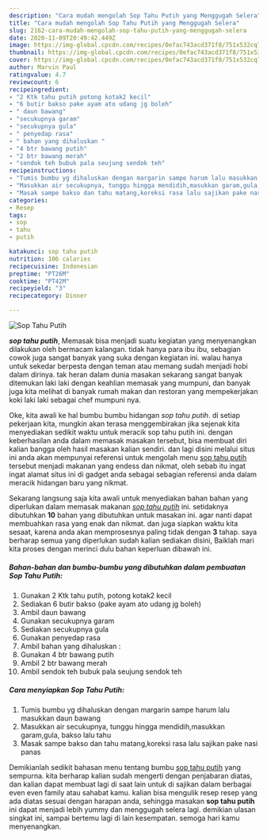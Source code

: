 ```yaml
---
description: "Cara mudah mengolah Sop Tahu Putih yang Menggugah Selera"
title: "Cara mudah mengolah Sop Tahu Putih yang Menggugah Selera"
slug: 2162-cara-mudah-mengolah-sop-tahu-putih-yang-menggugah-selera
date: 2020-11-09T20:49:42.449Z
image: https://img-global.cpcdn.com/recipes/0efac743acd371f8/751x532cq70/sop-tahu-putih-foto-resep-utama.jpg
thumbnail: https://img-global.cpcdn.com/recipes/0efac743acd371f8/751x532cq70/sop-tahu-putih-foto-resep-utama.jpg
cover: https://img-global.cpcdn.com/recipes/0efac743acd371f8/751x532cq70/sop-tahu-putih-foto-resep-utama.jpg
author: Marvin Paul
ratingvalue: 4.7
reviewcount: 6
recipeingredient:
- "2 Ktk tahu putih potong kotak2 kecil"
- "6 butir bakso pake ayam ato udang jg boleh"
- " daun bawang"
- "secukupnya garam"
- "secukupnya gula"
- " penyedap rasa"
- " bahan yang dihaluskan "
- "4 btr bawang putih"
- "2 btr bawang merah"
- "sendok teh bubuk pala seujung sendok teh"
recipeinstructions:
- "Tumis bumbu yg dihaluskan dengan margarin sampe harum lalu masukkan daun bawang"
- "Masukkan air secukupnya, tunggu hingga mendidih,masukkan garam,gula, bakso lalu tahu"
- "Masak sampe bakso dan tahu matang,koreksi rasa lalu sajikan pake nasi panas"
categories:
- Resep
tags:
- sop
- tahu
- putih

katakunci: sop tahu putih 
nutrition: 106 calories
recipecuisine: Indonesian
preptime: "PT26M"
cooktime: "PT42M"
recipeyield: "3"
recipecategory: Dinner

---
```



![Sop Tahu Putih](https://img-global.cpcdn.com/recipes/0efac743acd371f8/751x532cq70/sop-tahu-putih-foto-resep-utama.jpg)

<b><i>sop tahu putih</i></b>, Memasak bisa menjadi suatu kegiatan yang menyenangkan dilakukan oleh bermacam kalangan. tidak hanya para ibu ibu, sebagian cowok juga sangat banyak yang suka dengan kegiatan ini. walau hanya untuk sekedar berpesta dengan teman atau memang sudah menjadi hobi dalam dirinya. tak heran dalam dunia masakan sekarang sangat banyak ditemukan laki laki dengan keahlian memasak yang mumpuni, dan banyak juga kita melihat di banyak rumah makan dan restoran yang mempekerjakan koki laki laki sebagai chef mumpuni nya.

Oke, kita awali ke hal bumbu bumbu hidangan <i>sop tahu putih</i>. di setiap pekerjaan kita, mungkin akan terasa menggembirakan jika sejenak kita menyediakan sedikit waktu untuk meracik sop tahu putih ini. dengan keberhasilan anda dalam memasak masakan tersebut, bisa membuat diri kalian bangga oleh hasil masakan kalian sendiri. dan lagi disini melalui situs ini anda akan mempunyai referensi untuk mengolah menu <u>sop tahu putih</u> tersebut menjadi makanan yang endess dan nikmat, oleh sebab itu ingat ingat alamat situs ini di gadget anda sebagai sebagian referensi anda dalam meracik hidangan baru yang nikmat.




Sekarang langsung saja kita awali untuk menyediakan bahan bahan yang diperlukan dalam memasak makanan <u><i>sop tahu putih</i></u> ini. setidaknya dibutuhkan <b>10</b> bahan yang dibutuhkan untuk masakan ini. agar nanti dapat membuahkan rasa yang enak dan nikmat. dan juga siapkan waktu kita sesaat, karena anda akan memprosesnya paling tidak dengan <b>3</b> tahap. saya berharap semua yang diperlukan sudah kalian sediakan disini, Baiklah mari kita proses dengan merinci dulu bahan keperluan dibawah ini.

<!--inarticleads1-->

##### Bahan-bahan dan bumbu-bumbu yang dibutuhkan dalam pembuatan Sop Tahu Putih:

1. Gunakan 2 Ktk tahu putih, potong kotak2 kecil
1. Sediakan 6 butir bakso (pake ayam ato udang jg boleh)
1. Ambil  daun bawang
1. Gunakan secukupnya garam
1. Sediakan secukupnya gula
1. Gunakan  penyedap rasa
1. Ambil  bahan yang dihaluskan :
1. Gunakan 4 btr bawang putih
1. Ambil 2 btr bawang merah
1. Ambil sendok teh bubuk pala seujung sendok teh




<!--inarticleads2-->

##### Cara menyiapkan Sop Tahu Putih:

1. Tumis bumbu yg dihaluskan dengan margarin sampe harum lalu masukkan daun bawang
1. Masukkan air secukupnya, tunggu hingga mendidih,masukkan garam,gula, bakso lalu tahu
1. Masak sampe bakso dan tahu matang,koreksi rasa lalu sajikan pake nasi panas




Demikianlah sedikit bahasan menu tentang bumbu <u>sop tahu putih</u> yang sempurna. kita berharap kalian sudah mengerti dengan penjabaran diatas, dan kalian dapat membuat lagi di saat lain untuk di sajikan dalam berbagai even even family atau sahabat kamu. kalian bisa mengulik resep resep yang ada diatas sesuai dengan harapan anda, sehingga masakan <b>sop tahu putih</b> ini dapat menjadi lebih yummy dan menggugah selera lagi. demikian ulasan singkat ini, sampai bertemu lagi di lain kesempatan. semoga hari kamu menyenangkan.
